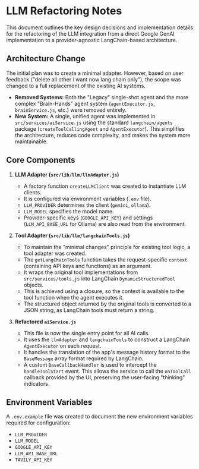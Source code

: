 # LLM Refactoring Notes

This document outlines the key design decisions and implementation details for the refactoring of the LLM integration from a direct Google GenAI implementation to a provider-agnostic LangChain-based architecture.

## Architecture Change

The initial plan was to create a minimal adapter. However, based on user feedback ("delete all other i want now lang chain only"), the scope was changed to a full replacement of the existing AI systems.

-   **Removed Systems:** Both the "Legacy" single-shot agent and the more complex "Brain-Hands" agent system (`agentExecutor.js`, `brainService.js`, etc.) were removed entirely.
-   **New System:** A single, unified agent was implemented in `src/services/aiService.js` using the standard `langchain/agents` package (`createToolCallingAgent` and `AgentExecutor`). This simplifies the architecture, reduces code complexity, and makes the system more maintainable.

## Core Components

1.  **LLM Adapter (`src/lib/llm/llmAdapter.js`)**
    -   A factory function `createLLMClient` was created to instantiate LLM clients.
    -   It is configured via environment variables (`.env` file).
    -   `LLM_PROVIDER` determines the client (`gemini`, `ollama`).
    -   `LLM_MODEL` specifies the model name.
    -   Provider-specific keys (`GOOGLE_API_KEY`) and settings (`LLM_API_BASE_URL` for Ollama) are also read from the environment.

2.  **Tool Adapter (`src/lib/llm/langchainTools.js`)**
    -   To maintain the "minimal changes" principle for existing tool logic, a tool adapter was created.
    -   The `getLangChainTools` function takes the request-specific `context` (containing API keys and functions) as an argument.
    -   It wraps the original tool implementations from `src/services/tools.js` into LangChain `DynamicStructuredTool` objects.
    -   This is achieved using a closure, so the context is available to the tool function when the agent executes it.
    -   The structured object returned by the original tools is converted to a JSON string, as LangChain tools must return a string.

3.  **Refactored `aiService.js`**
    -   This file is now the single entry point for all AI calls.
    -   It uses the `llmAdapter` and `langchainTools` to construct a LangChain `AgentExecutor` on each request.
    -   It handles the translation of the app's message history format to the `BaseMessage` array format required by LangChain.
    -   A custom `BaseCallbackHandler` is used to intercept the `handleToolStart` event. This allows the service to call the `onToolCall` callback provided by the UI, preserving the user-facing "thinking" indicators.

## Environment Variables

A `.env.example` file was created to document the new environment variables required for configuration:
-   `LLM_PROVIDER`
-   `LLM_MODEL`
-   `GOOGLE_API_KEY`
-   `LLM_API_BASE_URL`
-   `TAVILY_API_KEY`
